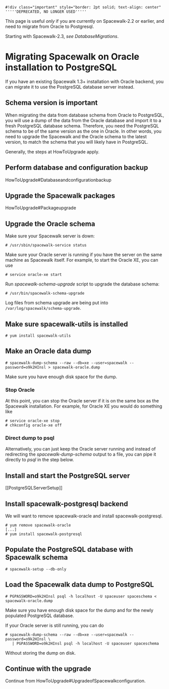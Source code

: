 
    #!div class="important" style="border: 2pt solid; text-align: center" 
    '''''DEPRECATED, NO LONGER USED''''' 

This page is useful *only* if you are currently on Spacewalk-2.2 or earlier, and need to migrate from Oracle to Postgresql.

Starting with Spacewalk-2.3, *see DatabaseMigrations*.
# Migrating Spacewalk on Oracle installation to PostgreSQL



If you have an existing Spacewalk 1.3+ installation with Oracle backend, you can migrate it to use the PostgreSQL database server instead.
## Schema version is important



When migrating the data from database schema from Oracle to PostgreSQL, you will use a dump of the data from the Oracle database and import it to a fresh PostgreSQL database schema. Therefore, you need the PostgreSQL schema to be of the same version as the one in Oracle. In other words, you need to upgrade the Spacewalk and the Oracle schema to the latest version, to match the schema that you will likely have in PostgreSQL.

Generally, the steps at HowToUpgrade apply.
## Perform database and configuration backup



HowToUpgrade#Databaseandconfigurationbackup
## Upgrade the Spacewalk packages



HowToUpgrade#Packageupgrade
## Upgrade the Oracle schema



Make sure your Spacewalk server is down:


    # /usr/sbin/spacewalk-service status

Make sure your Oracle server is running if you have the server on the same machine as Spacewalk itself. For example, to start the Oracle XE, you can use


    # service oracle-xe start

Run *spacewalk-schema-upgrade* script to upgrade the database schema:


    # /usr/bin/spacewalk-schema-upgrade

Log files from schema upgrade are being put into `/var/log/spacewalk/schema-upgrade`.
## Make sure spacewalk-utils is installed




    # yum install spacewalk-utils
## Make an Oracle data dump




    # spacewalk-dump-schema --raw --db=xe --user=spacewalk --password=o9k2HInsl > spacewalk-oracle.dump

Make sure you have enough disk space for the dump.
### Stop Oracle



At this point, you can stop the Oracle server if it is on the same box as the Spacewalk installation. For example, for Oracle XE you would do something like


    # service oracle-xe stop
    # chkconfig oracle-xe off
### Direct dump to psql



Alternatively, you can just keep the Oracle server running and instead of redirecting the *spacewalk-dump-schema* output to a file, you can pipe it directly to *psql* in the step below.
## Install and start the PostgreSQL server



[[PostgreSQLServerSetup]]
## Install spacewalk-postgresql backend



We will want to remove spacewalk-oracle and install spacewalk-postgresql.


    # yum remove spacewalk-oracle
    [...]
    # yum install spacewalk-postgresql
## Populate the PostgreSQL database with Spacewalk schema




    # spacewalk-setup --db-only
## Load the Spacewalk data dump to PostgreSQL




    # PGPASSWORD=o9k2HInsl psql -h localhost -U spaceuser spaceschema < spacewalk-oracle.dump

Make sure you have enough disk space for the dump and for the newly populated PostgreSQL database.

If your Oracle server is still running, you can do


    # spacewalk-dump-schema --raw --db=xe --user=spacewalk --password=o9k2HInsl \
       | PGPASSWORD=o9k2HInsl psql -h localhost -U spaceuser spaceschema

Without storing the dump on disk.
## Continue with the upgrade



Continue from HowToUpgrade#UpgradeofSpacewalkconfiguration.
